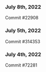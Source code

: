 ### July 8th, 2022

Commit #22908

### July 5th, 2022

Commit #314353


### July 4th, 2022

Commit #72281
